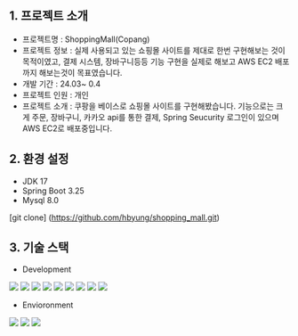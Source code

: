 ## 1. 프로젝트 소개

* 프로젝트명 : ShoppingMall(Copang)
* 프로젝트 정보 : 실제 사용되고 있는 쇼핑몰 사이트를 제대로 한번 구현해보는 것이 목적이였고, 결제 시스템, 장바구니등등 기능 구현을 실제로 해보고 AWS EC2 배포까지 해보는것이 목표였습니다.
* 개발 기간 : 24.03~ 0.4 
* 프로젝트 인원 : 개인
* 프로젝트 소개 : 쿠팡을 베이스로 쇼핑몰 사이트를 구현해봤습니다. 기능으로는 크게 주문, 장바구니, 카카오 api를 통한 결제, Spring Seucurity 로그인이 있으며 AWS EC2로 배포중입니다.

## 2. 환경 설정

* JDK 17
* Spring Boot 3.25
* Mysql 8.0
 
[git clone] (https://github.com/hbyung/shopping_mall.git)
  
## 3. 기술 스택
* Development
  
<img src="https://img.shields.io/badge/html5-E34F26?style=for-the-badge&logo=html5&logoColor=white"> <img src="https://img.shields.io/badge/JPA-8181F7?style=for-the-badge&logo=spring&logoColor=white">
<img src="https://img.shields.io/badge/QueryDsl-8181F7?style=for-the-badge&logo=spring&logoColor=white">
<img src="https://img.shields.io/badge/RESTful API-2EFEF7?style=for-the-badge&logo=spring&logoColor=white">
<img src="https://img.shields.io/badge/Spirng Security-31B404?style=for-the-badge&logo=springsecurity&logoColor=white">
<img src="https://img.shields.io/badge/OAuth2-F3F781?style=for-the-badge&logo=auth0&logoColor=white">
<img src="https://img.shields.io/badge/aws ec2-848484?style=for-the-badge&logo=amazonec2&logoColor=white">
<img src="https://img.shields.io/badge/aws rds-FA58AC?style=for-the-badge&logo=amazonrds&logoColor=white">
<img src="https://img.shields.io/badge/aws s3-8258FA?style=for-the-badge&logo=amazons3&logoColor=white">

* Envioronment
  
<img src="https://img.shields.io/badge/aws ec2-848484?style=for-the-badge&logo=amazonec2&logoColor=white"> <img src="https://img.shields.io/badge/aws rds-FA58AC?style=for-the-badge&logo=amazonrds&logoColor=white">
<img src="https://img.shields.io/badge/aws s3-8258FA?style=for-the-badge&logo=amazons3&logoColor=white">

